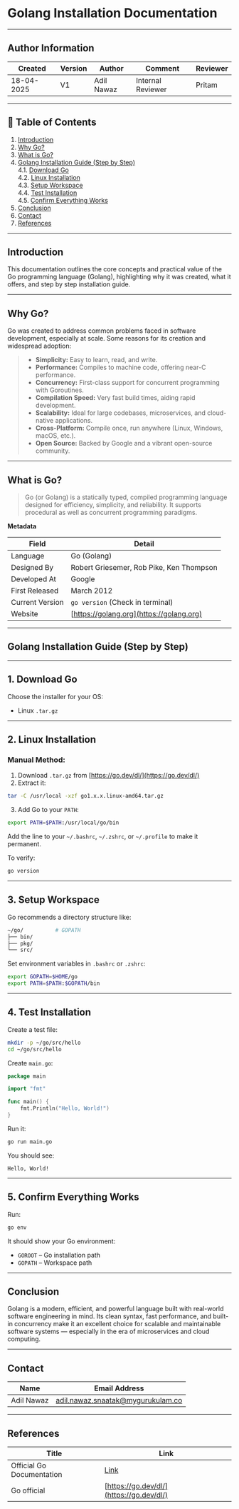 # Golang Installation Documentation

---
## **Author Information**
| Created     | Version | Author        | Comment                 | Reviewer         |
|-------------|---------|---------------|-------------------------|------------------|
| 18-04-2025  | V1      | Adil Nawaz    |   Internal Reviewer     | Pritam           |

---





## 📘 Table of Contents

1. [Introduction](#introduction)  
2. [Why Go?](#why-go)  
3. [What is Go?](#what-is-go)  
4. [Golang Installation Guide (Step by Step)](#golang-installation-guide-step-by-step)  
    4.1. [Download Go](#1-download-go)  
    4.2. [Linux Installation](#2-linux-installation)  
    4.3. [Setup Workspace](#3-setup-workspace)  
    4.4. [Test Installation](#4-test-installation)  
    4.5. [Confirm Everything Works](#5-confirm-everything-works)  
5. [Conclusion](#conclusion)  
6. [Contact](#contact)  
7. [References](#references)  

---



## Introduction
This documentation outlines the core concepts and practical value of the Go programming language (Golang), highlighting why it was created, what it offers, and step by step installation guide.

---

## Why Go?

Go was created to address common problems faced in software development, especially at scale. Some reasons for its creation and widespread adoption:

> - **Simplicity:** Easy to learn, read, and write.
> - **Performance:** Compiles to machine code, offering near-C performance.
> - **Concurrency:** First-class support for concurrent programming with Goroutines.
> - **Compilation Speed:** Very fast build times, aiding rapid development.
> - **Scalability:** Ideal for large codebases, microservices, and cloud-native applications.
> - **Cross-Platform:** Compile once, run anywhere (Linux, Windows, macOS, etc.).
> - **Open Source:** Backed by Google and a vibrant open-source community.

---

## What is Go?

> Go (or Golang) is a statically typed, compiled programming language designed for efficiency, simplicity, and reliability. It supports procedural as well as concurrent programming paradigms.

**Metadata**

| Field          | Detail                         |
|----------------|--------------------------------|
| Language       | Go (Golang)                    |
| Designed By    | Robert Griesemer, Rob Pike, Ken Thompson |
| Developed At   | Google                         |
| First Released | March 2012                     |
| Current Version| `go version` (Check in terminal) |
| Website        | [https://golang.org](https://golang.org) |


---

##  Golang Installation Guide (Step by Step)

---

##  1. Download Go

Choose the installer for your OS:
- Linux `.tar.gz`

---

##  2. Linux Installation

### Manual Method:

1. Download `.tar.gz` from [https://go.dev/dl/](https://go.dev/dl/)
2. Extract it:
```bash
tar -C /usr/local -xzf go1.x.x.linux-amd64.tar.gz
```
3. Add Go to your `PATH`:

```bash
export PATH=$PATH:/usr/local/go/bin
```

Add the line to your `~/.bashrc`, `~/.zshrc`, or `~/.profile` to make it permanent.

To verify:
```bash
go version
```

---

##  3. Setup Workspace

Go recommends a directory structure like:

```bash
~/go/          # GOPATH
├── bin/
├── pkg/
└── src/
```

Set environment variables in `.bashrc` or `.zshrc`:

```bash
export GOPATH=$HOME/go
export PATH=$PATH:$GOPATH/bin
```

---

##  4. Test Installation

Create a test file:
```bash
mkdir -p ~/go/src/hello
cd ~/go/src/hello
```

Create `main.go`:
```go
package main

import "fmt"

func main() {
    fmt.Println("Hello, World!")
}
```

Run it:
```bash
go run main.go
```

You should see:
```
Hello, World!
```

---

##  5. Confirm Everything Works

Run:
```bash
go env
```

It should show your Go environment:
- `GOROOT` – Go installation path
- `GOPATH` – Workspace path

---

## Conclusion

Golang is a modern, efficient, and powerful language built with real-world software engineering in mind. Its clean syntax, fast performance, and built-in concurrency make it an excellent choice for scalable and maintainable software systems — especially in the era of microservices and cloud computing.

---

## Contact

| Name         | Email Address                                 |
|--------------|-----------------------------------------------|
| Adil Nawaz   | adil.nawaz.snaatak@mygurukulam.co             |
---

## References


| **Title**                        | **Link**                                                                                      |
|----------------------------------|-----------------------------------------------------------------------------------------------|
| Official Go Documentation  | [Link](https://golang.org/doc/) |
| Go official | [https://go.dev/dl/](https://go.dev/dl/) |
